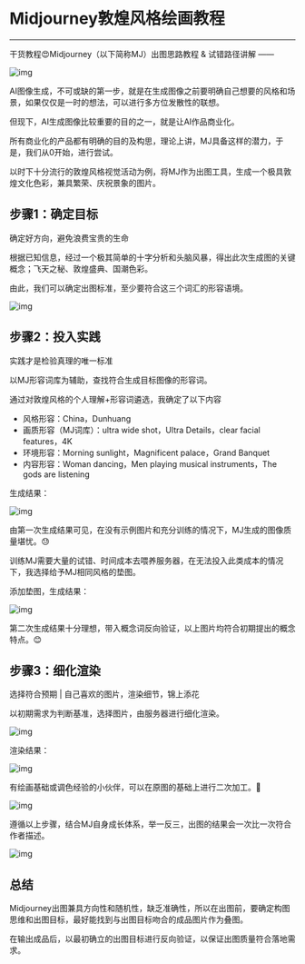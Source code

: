 # Midjourney敦煌风格绘画教程

---

干货教程😍Midjourney（以下简称MJ）出图思路教程 & 试错路径讲解 ——



![img](https://cdn.jsdelivr.net/gh/misu198/Midjourney@main/guge/97845ee43f46c9b1713448326.png_q900)



AI图像生成，不可或缺的第一步，就是在生成图像之前要明确自己想要的风格和场景，如果仅仅是一时的想法，可以进行多方位发散性的联想。

但现下，AI生成图像比较重要的目的之一，就是让AI作品商业化。

所有商业化的产品都有明确的目的及构思，理论上讲，MJ具备这样的潜力，于是，我们从0开始，进行尝试。

以时下十分流行的敦煌风格视觉活动为例，将MJ作为出图工具，生成一个极具敦煌文化色彩，兼具繁荣、庆祝景象的图片。



## 步骤1：确定目标

确定好方向，避免浪费宝贵的生命

根据已知信息，经过一个极其简单的十字分析和头脑风暴，得出此次生成图的关键概念；飞天之秘、敦煌盛典、国潮色彩。

由此，我们可以确定出图标准，至少要符合这三个词汇的形容语境。

![img](https://cdn.jsdelivr.net/gh/misu198/Midjourney@main/guge/5cb45bc8c5bbb7b1713448314.png_q900)



## 步骤2：投入实践

实践才是检验真理的唯一标准

以MJ形容词库为辅助，查找符合生成目标图像的形容词。



通过对敦煌风格的个人理解+形容词遴选，我确定了以下内容

- 风格形容：China，Dunhuang
- 画质形容（MJ词库）：ultra wide shot，Ultra Details，clear facial features，4K
- 环境形容：Morning sunlight，Magnificent palace，Grand Banquet
- 内容形容：Woman dancing，Men playing musical instruments，The gods are listening



生成结果：

![img](https://cdn.jsdelivr.net/gh/misu198/Midjourney@main/guge/1d15d127bfb8f0a1713448336.png_q900)

由第一次生成结果可见，在没有示例图片和充分训练的情况下，MJ生成的图像质量堪忧。😓



训练MJ需要大量的试错、时间成本去喂养服务器，在无法投入此类成本的情况下，我选择给予MJ相同风格的垫图。



添加垫图，生成结果：

![img](https://cdn.jsdelivr.net/gh/misu198/Midjourney@main/guge/8d56398e516233a1713448343.png_q900)

第二次生成结果十分理想，带入概念词反向验证，以上图片均符合初期提出的概念特点。😊



## 步骤3：细化渲染

选择符合预期 | 自己喜欢的图片，渲染细节，锦上添花

以初期需求为判断基准，选择图片，由服务器进行细化渲染。

![img](https://cdn.jsdelivr.net/gh/misu198/Midjourney@main/guge/e70014c425d91411713448315.png_q900)



渲染结果：

![img](https://cdn.jsdelivr.net/gh/misu198/Midjourney@main/guge/46d6adb2ac14661713448353.png_q900)

有绘画基础或调色经验的小伙伴，可以在原图的基础上进行二次加工。🌈

![img](https://cdn.jsdelivr.net/gh/misu198/Midjourney@main/guge/e35581e343218221713448359.png_q900)



遵循以上步骤，结合MJ自身成长体系，举一反三，出图的结果会一次比一次符合作者描述。

![img](https://cdn.jsdelivr.net/gh/misu198/Midjourney@main/guge/a94d0c4bf03631d1713448317.png_q900)

## 总结

Midjourney出图兼具方向性和随机性，缺乏准确性，所以在出图前，要确定构图思维和出图目标，最好能找到与出图目标吻合的成品图片作为叠图。

在输出成品后，以最初确立的出图目标进行反向验证，以保证出图质量符合落地需求。